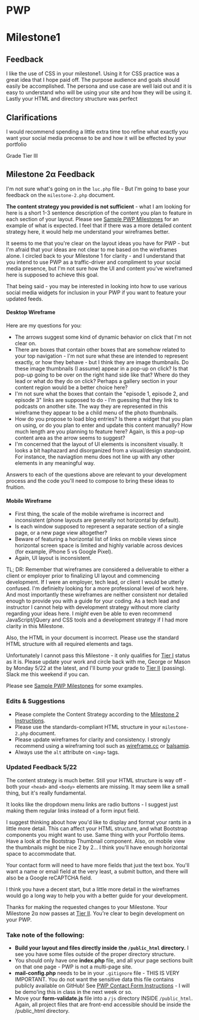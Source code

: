 # PWP

# Milestone1

## Feedback

I like the use of CSS in your milestone1. Using it for CSS practice was a great idea that I hope paid off.  The purpose audience and goals should easily be accomplished. The persona and use case are well laid out and it is easy to understand who will be using your site and how they will be using it.  Lastly your HTML and directory structure was perfect

## Clarifications 

I would recommend spending a little extra time too refine what exactly you want your social media precense to be and how it will be effected by your portfolio

Grade Tier III

## Milestone 2&alpha; Feedback
I'm not sure what's going on in the `luc.php` file - But I'm going to base your feedback on the `milestone-2.php` document.

**The content strategy you provided is not sufficient** - what I am looking for here is a short 1-3 sentence description of the content you plan to feature in each section of your layout. Please see [Sample PWP Milestones](https://bootcamp-coders.cnm.edu/projects/personal/example/) for an example of what is expected. I feel that if there was a more detailed content strategy here, it would help me understand your wireframes better. 

It seems to me that you're clear on the layout ideas you have for PWP - but I'm afraid that your ideas are not clear to me based on the wireframes alone. I circled back to your Milestone 1 for clarity - and I understand that you intend to use PWP as a traffic-driver and compliment to your social media presence, but I'm not sure how the UI and content you've wireframed  here is supposed to achieve this goal.

That being said - you may be interested in looking into how to use various social media widgets for inclusion in your PWP if you want to feature your updated feeds.  

#### Desktop Wireframe
Here are my questions for you:
- The arrows suggest some kind of dynamic behavior on click that I'm not clear on.
- There are boxes that contain other boxes that are somehow related to your top navigation - I'm not sure what these are intended to represent exactly, or how they behave - but I think they are image thumbnails. Do these image thumbnails (I assume) appear in a pop-up on click? Is that pop-up going to be over on the right hand side like that? Where do they lead or what do they do on click? Perhaps a gallery section in your content region would be a better choice here?
- I'm not sure what the boxes that contain the "episode 1, episode 2, and episode 3" links are supposed to do - I'm guessing that they link to podcasts on another site. The way they are represented in this wireframe they appear to be a child menu of the photo thumbnails.
- How do you propose to load blog entries? Is there a widget that you plan on using, or do you plan to enter and update this content manually? How much length are you planning to feature here? Again, is this a pop-up content area as the arrow seems to suggest?
- I'm concerned that the layout of UI elements is inconsitent visually. It looks a bit haphazard and disorganized from a visual/design standpoint. For instance, the naviagtion menu does not line up with any other elements in any meaningful way.

Answers to each of the questions above are relevant to your development process and the code you'll need to compose to bring these ideas to fruition.  

#### Mobile Wireframe
- First thing, the scale of the mobile wireframe is incorrect and inconsistent (phone layouts are generally not horizontal by default).
- Is each window supposed to represent a separate section of a single page, or a new page view altogether?
- Beware of featuring a horizontal list of links on mobile views since horizontal screen space is limited and highly variable across devices (for example, iPhone 5 vs Google Pixel).
- Again, UI layout is inconsistent.

TL; DR: Remember that wireframes are considered a deliverable to either a client or employer prior to finalizing UI layout and commencing development. If I were an employer, tech lead, or client I would be utterly confused. I'm definielty looking for a more professional level of work here. And most importantly these wireframes are neither consistent nor detailed enough to provide you with a guide for your coding. As a tech lead and instructor I cannot help with development strategy without more clarity regarding your ideas here. I _might_ even be able to even recommend JavaScript/jQuery and CSS tools and a development strategy if I had more clarity in this Milestone.

Also, the HTML in your document is incorrect. Please use the standard HTML structure with all required elements and tags.

Unfortunately I cannot pass this Milestone - it only qualifies for [Tier I](https://bootcamp-coders.cnm.edu/projects/personal/rubric/) status as it is. Please update your work and circle back with me, George or Mason  by Monday 5/22 at the latest, and I'll bump your grade to [Tier II](https://bootcamp-coders.cnm.edu/projects/personal/rubric/) (passing). Slack me this weekend if you can.

Please see [Sample PWP Milestones](https://bootcamp-coders.cnm.edu/projects/personal/example/) for some examples.

### Edits &amp; Suggestions
- Please complete the Content Strategy according to the [Milestone 2 Instructions](https://bootcamp-coders.cnm.edu/projects/personal/milestone-two/).
- Please use the standards-compliant HTML structure in your `milestone-2.php` document.
- Please update wireframes for clarity and consistency. I strongly recommend using a wireframing tool such as [wireframe.cc](https://wireframe.cc/) or [balsamiq](https://balsamiq.com/). 
- Always use the `alt` attribute on `<img>` tags.

### Updated Feedback 5/22
The content strategy is much better. Still your HTML structure is way off - both your `<head>` and `<body>` elements are missing. It may seem like a small thing, but it's really fundamental. 

It looks like the dropdown menu links are radio buttons - I suggest just making them regular links instead of a form input field.

I suggest thinking about how you'd like to display and format your rants in a little more detail. This can affect your HTML structure, and what Bootstrap components you might want to use. Same thing with your Portfolio items. Have a look at the Bootstrap Thumbnail component. Also, on mobile view the thumbnails might be nice 2 by 2... I think you'll have enough horizontal space to accommodate that.

Your contact form will need to have more fields that just the text box. You'll want a name or email field at the very least, a submit button, and there will also be a Google reCAPTCHA field.

I think you have a decent start, but a little more detail in the wireframes would go a long way to help you with a better guide for your development. 

Thanks for making the requested changes to your Milestone. Your Milestone 2&alpha; now passes at [Tier II](https://bootcamp-coders.cnm.edu/projects/personal/rubric/). You're clear to begin development on your PWP. 

### Take note of the following:
- **Build your layout and files directly inside the `/public_html` directory.** I see you have some files outside of the proper directory structure. 
- You should only have one **index.php** file, and all your page sections built on that one page - PWP is not a multi-page site. 
- **mail-config.php** needs to be in your `.gitignore` file - THIS IS VERY IMPORTANT. You do not want the sensitive data this file contains publicly available on GitHub! See [PWP Contact Form Instructions](https://bootcamp-coders.cnm.edu/class-materials/jquery-validated-captcha-form/) - I will be demo'ing this in class in the next week or so. 
- Move your **form-validate.js** file into a `/js` directory INSIDE `/public_html`. Again, all project files that are front-end accessible should be inside the /public_html directory.

